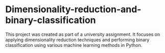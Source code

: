 # Dimensionality-reduction-and-binary-classification
This project was created as part of a university assignment. It focuses on applying dimensionality reduction techniques and performing binary classification using various machine learning methods in Python. 
